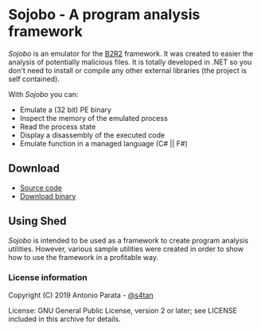 # Sojobo - A program analysis framework

_Sojobo_ is an emulator for the <a tagret="_blank" href="https://b2r2.org/">B2R2</a> framework. It was created to easier the analysis of potentially malicious files. It is totally developed in .NET so you don't need to install or compile any other external libraries (the project is self contained).

With _Sojobo_ you can:
* Emulate a (32 bit) PE binary
* Inspect the memory of the emulated process
* Read the process state
* Display a disassembly of the executed code
* Emulate function in a managed language (C# || F#)

## Download
 - [Source code][1]
 - [Download binary][2]

## Using Shed
_Sojobo_ is intended to be used as a framework to create program analysis utilities. However, various sample utilities were created in order to show how to use the framework in a profitable way.

### License information

Copyright (C) 2019 Antonio Parata - <a href="https://twitter.com/s4tan">@s4tan</a>

License: GNU General Public License, version 2 or later; see LICENSE included in this archive for details.

  [1]: https://github.com/enkomio/sojobo/tree/master/Src
  [2]: https://github.com/enkomio/sojobo/releases/latest
